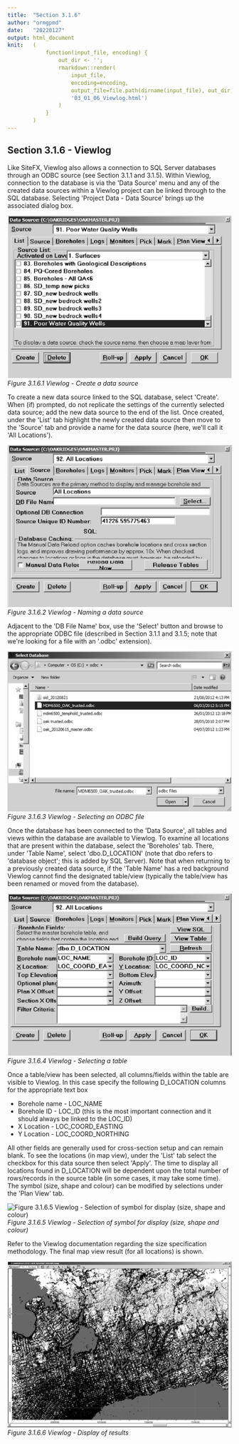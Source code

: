 ```yaml
---
title:  "Section 3.1.6"
author: "ormgpmd"
date:   "20220127"
output: html_document
knit:   (
            function(input_file, encoding) {
                out_dir <- '';
                rmarkdown::render(
                    input_file,
                    encoding=encoding,
                    output_file=file.path(dirname(input_file), out_dir,
                    '03_01_06_Viewlog.html')
                )
            }
        )
---
```


## Section 3.1.6 - Viewlog

Like SiteFX, Viewlog also allows a connection to SQL Server databases through an ODBC source (see Section 3.1.1 and 3.1.5).  Within Viewlog, connection to the database is via the 'Data Source' menu and any of the created data sources within a Viewlog project can be linked through to the SQL database.  Selecting 'Project Data - Data Source' brings up the associated dialog box.

![Figure 3.1.6.1 Viewlog - Create a data source](f03_01_06_01.jpg)
*Figure 3.1.6.1 Viewlog - Create a data source*

To create a new data source linked to the SQL database, select 'Create'.  When (if) prompted, do not replicate the settings of the currently selected data source; add the new data source to the end of the list.  Once created, under the 'List' tab highlight the newly created data source then move to the 'Source' tab and provide a name for the data source (here, we'll call it 'All Locations').  

![Figure 3.1.6.2 Viewlog - Naming a data source](f03_01_06_02.jpg)
*Figure 3.1.6.2 Viewlog - Naming a data source*

Adjacent to the 'DB File Name' box, use the 'Select' button and browse to the appropriate ODBC file (described in Section 3.1.1 and 3.1.5; note that we're looking for a file with an '.odbc' extension).

![Figure 3.1.6.3 Viewlog - Selecting an ODBC file](f03_01_06_03.jpg)
*Figure 3.1.6.3 Viewlog - Selecting an ODBC file*

Once the database has been connected to the 'Data Source', all tables and views within the database are available to Viewlog.  To examine all locations that are present within the database, select the 'Boreholes' tab.  There, under 'Table Name', select 'dbo.D_LOCATION' (note that dbo refers to 'database object'; this is added by SQL Server).  Note that when returning to a previously created data source, if the 'Table Name' has a red background Viewlog cannot find the designated table/view (typically the table/view has been renamed or moved from the database).

![Figure 3.1.6.4 Viewlog - Selecting a table](f03_01_06_04.jpg)
*Figure 3.1.6.4 Viewlog - Selecting a table*

Once a table/view has been selected, all columns/fields within the table are visible to Viewlog.  In this case specify the following D_LOCATION columns for the appropriate text box

* Borehole name - LOC_NAME
* Borehole ID - LOC_ID (this is the most important connection and it should always be linked to the LOC_ID)
* X Location - LOC_COORD_EASTING
* Y Location - LOC_COORD_NORTHING

All other fields are generally used for cross-section setup and can remain blank.  To see the locations (in map view), under the 'List' tab select the checkbox for this data source then select 'Apply'.  The time to display all locations found in D_LOCATION will be dependent upon the total number of rows/records in the source table (in some cases, it may take some time).  The symbol (size, shape and colour) can be modified by selections under the 'Plan View' tab. 

![Figure 3.1.6.5 Viewlog - Selection of symbol for display (size, shape and
colour)](f03_01_06_05.jpg)*Figure 3.1.6.5 Viewlog - Selection of symbol for 
display (size, shape and colour)*

Refer to the Viewlog documentation regarding the size specification methodology.  The final map view result (for all locations) is shown.

![Figure 3.1.6.6 Viewlog - Display of results](f03_01_06_06.jpg)
*Figure 3.1.6.6 Viewlog - Display of results*

